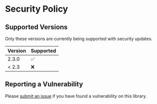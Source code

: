 # Security Policy

## Supported Versions

Only these versions are currently being supported with security updates.

| Version | Supported          |
| ------- | ------------------ |
| 2.3.0   | :white_check_mark: |
| < 2.3   | :x:                |

## Reporting a Vulnerability

Please [submit an issue](https://github.com/danang-id/simple-crypto-js/issues) if you have found a vulnerability on this library.

